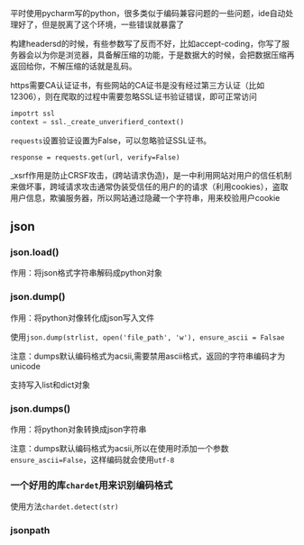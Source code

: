 平时使用pycharm写的python，很多类似于编码兼容问题的一些问题，ide自动处理好了，但是脱离了这个环境，一些错误就暴露了



构建headersd的时候，有些参数写了反而不好，比如accept-coding，你写了服务器会以为你是浏览器，具备解压缩的功能，于是数据大的时候，会把数据压缩再返回给你，不解压缩的话就是乱码。



https需要CA认证证书，有些网站的CA证书是没有经过第三方认证（比如12306），则在爬取的过程中需要忽略SSL证书验证错误，即可正常访问

```python
impotrt ssl
context = ssl._create_unverifierd_context()
```



`requests`设置验证设置为False，可以忽略验证SSL证书。

```
response = requests.get(url, verify=False)
```


_xsrf作用是防止CRSF攻击，(跨站请求伪造)，是一中利用网站对用户的信任机制来做坏事，跨域请求攻击通常伪装受信任的用户的的请求（利用cookies），盗取用户信息，欺骗服务器，所以网站通过隐藏一个字符串，用来校验用户cookie



## json

### json.load()

作用：将json格式字符串解码成python对象



### json.dump()

作用：将python对像转化成json写入文件

使用`json.dump(strlist, open('file_path', 'w'), ensure_ascii = Falsae`

注意：dumps默认编码格式为acsii,需要禁用ascii格式，返回的字符串编码才为unicode

支持写入list和dict对象



### json.dumps()

作用：将python对象转换成json字符串

注意：dumps默认编码格式为acsii,所以在使用时添加一个参数`ensure_ascii=False`，这样编码就会使用`utf-8`

### 一个好用的库`chardet`用来识别编码格式

使用方法`chardet.detect(str)`

### jsonpath
